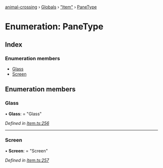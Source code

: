 [animal-crossing](../README.md) › [Globals](../globals.md) › ["Item"](../modules/_item_.md) › [PaneType](_item_.panetype.md)

# Enumeration: PaneType

## Index

### Enumeration members

* [Glass](_item_.panetype.md#glass)
* [Screen](_item_.panetype.md#screen)

## Enumeration members

###  Glass

• **Glass**: = "Glass"

*Defined in [Item.ts:256](https://github.com/Norviah/animal-crossing/blob/7dc871b/module/types/Item.ts#L256)*

___

###  Screen

• **Screen**: = "Screen"

*Defined in [Item.ts:257](https://github.com/Norviah/animal-crossing/blob/7dc871b/module/types/Item.ts#L257)*
